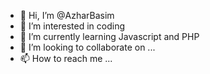 - 👋 Hi, I’m @AzharBasim
- 👀 I’m interested in coding
- 🌱 I’m currently learning Javascript and PHP
- 💞️ I’m looking to collaborate on ...
- 📫 How to reach me ...

<!---
AzharBasim/AzharBasim is a ✨ special ✨ repository because its `README.md` (this file) appears on your GitHub profile.
You can click the Preview link to take a look at your changes.
--->
